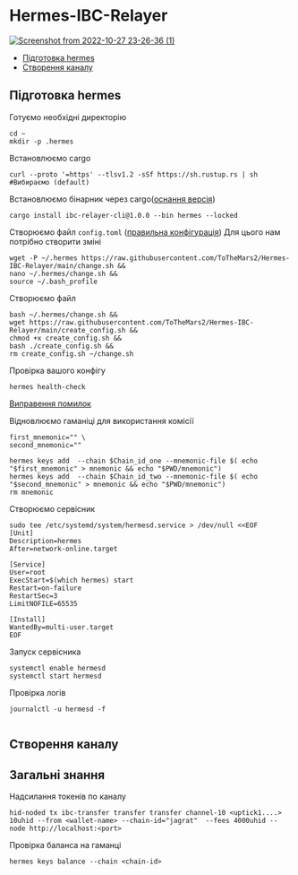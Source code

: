 # Hermes-IBC-Relayer

[![Screenshot from 2022-10-27 23-26-36 (1)](https://user-images.githubusercontent.com/109024799/198398874-429c89dd-70d0-43e6-98c6-65279ace8de9.png)
](https://github.com/informalsystems/hermes/tree/v1.0.0)


* [Підготовка hermes](https://github.com/ToTheMars2/Hermes-IBC-Relayer/blob/main/README.md#%D0%BF%D1%96%D0%B4%D0%B3%D0%BE%D1%82%D0%BE%D0%B2%D0%BA%D0%B0-hermes)
* [Створення каналу](https://github.com/ToTheMars2/Hermes-IBC-Relayer/blob/main/README.md#%D1%81%D1%82%D0%B2%D0%BE%D1%80%D0%B5%D0%BD%D0%BD%D1%8F-%D0%BA%D0%B0%D0%BD%D0%B0%D0%BB%D1%83)


## Підготовка hermes
Готуємо необхідні директорію

```
cd ~
mkdir -p .hermes

```

Встановлюємо cargo
```
curl --proto '=https' --tlsv1.2 -sSf https://sh.rustup.rs | sh #Вибираємо (default)

```

Встановлюємо бінарник через cargo([оснання версія](https://github.com/informalsystems/hermes/releases)) 
```
cargo install ibc-relayer-cli@1.0.0 --bin hermes --locked

```

Створюємо файл `config.toml` ([правильна конфігурація](https://github.com/informalsystems/hermes/blob/v1.0.0/config.toml))
Для цього нам потрібно створити зміні
```
wget -P ~/.hermes https://raw.githubusercontent.com/ToTheMars2/Hermes-IBC-Relayer/main/change.sh &&
nano ~/.hermes/change.sh &&
source ~/.bash_profile

```

Створюємо файл
```
bash ~/.hermes/change.sh &&
wget https://raw.githubusercontent.com/ToTheMars2/Hermes-IBC-Relayer/main/create_config.sh && 
chmod +x create_config.sh && 
bash ./create_config.sh && 
rm create_config.sh ~/change.sh

```


Провірка вашого конфігу
```
hermes health-check

```
[Виправення помилок]()


Відновлюємо гаманіці для використання комісії
```
first_mnemonic="" \
second_mnemonic=""
```
```
hermes keys add  --chain $Chain_id_one --mnemonic-file $( echo "$first_mnemonic" > mnemonic && echo "$PWD/mnemonic")
hermes keys add  --chain $Chain_id_two --mnemonic-file $( echo "$second_mnemonic" > mnemonic && echo "$PWD/mnemonic")
rm mnemonic

```

Створюємо сервісник
```
sudo tee /etc/systemd/system/hermesd.service > /dev/null <<EOF
[Unit]
Description=hermes
After=network-online.target

[Service]
User=root
ExecStart=$(which hermes) start
Restart=on-failure
RestartSec=3
LimitNOFILE=65535

[Install]
WantedBy=multi-user.target
EOF
```

Запуск сервісника
```
systemctl enable hermesd
systemctl start hermesd

```

Провірка логів
```
journalctl -u hermesd -f
 
```

## Створення каналу


## Загальні знання

Надсилання токенів по каналу
```
hid-noded tx ibc-transfer transfer transfer channel-10 <uptick1....> 10uhid --from <wallet-name> --chain-id="jagrat"  --fees 4000uhid --node http://localhost:<port>
```

Провірка баланса на гаманці
```
hermes keys balance --chain <chain-id>
```
